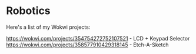 # Robotics

Here's a list of my Wokwi projects:

https://wokwi.com/projects/354754272752107521 - LCD + Keypad Selector
https://wokwi.com/projects/358577910429318145 - Etch-A-Sketch

